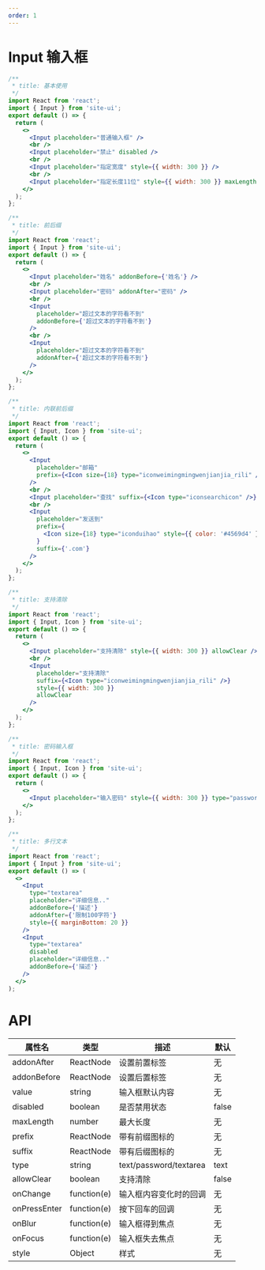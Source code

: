 ```yaml
---
order: 1
---
```


# Input 输入框

```jsx
/**
 * title: 基本使用
 */
import React from 'react';
import { Input } from 'site-ui';
export default () => {
  return (
    <>
      <Input placeholder="普通输入框" />
      <br />
      <Input placeholder="禁止" disabled />
      <br />
      <Input placeholder="指定宽度" style={{ width: 300 }} />
      <br />
      <Input placeholder="指定长度11位" style={{ width: 300 }} maxLength={11} />
    </>
  );
};
```

```jsx
/**
 * title: 前后缀
 */
import React from 'react';
import { Input } from 'site-ui';
export default () => {
  return (
    <>
      <Input placeholder="姓名" addonBefore={'姓名'} />
      <br />
      <Input placeholder="密码" addonAfter="密码" />
      <br />
      <Input
        placeholder="超过文本的字符看不到"
        addonBefore={'超过文本的字符看不到'}
      />
      <br />
      <Input
        placeholder="超过文本的字符看不到"
        addonAfter={'超过文本的字符看不到'}
      />
    </>
  );
};
```

```jsx
/**
 * title: 内联前后缀
 */
import React from 'react';
import { Input, Icon } from 'site-ui';
export default () => {
  return (
    <>
      <Input
        placeholder="邮箱"
        prefix={<Icon size={18} type="iconweimingmingwenjianjia_rili" />}
      />
      <br />
      <Input placeholder="查找" suffix={<Icon type="iconsearchicon" />} />
      <br />
      <Input
        placeholder="发送到"
        prefix={
          <Icon size={18} type="iconduihao" style={{ color: '#4569d4' }} />
        }
        suffix={'.com'}
      />
    </>
  );
};
```

```jsx
/**
 * title: 支持清除
 */
import React from 'react';
import { Input, Icon } from 'site-ui';
export default () => {
  return (
    <>
      <Input placeholder="支持清除" style={{ width: 300 }} allowClear />
      <br />
      <Input
        placeholder="支持清除"
        suffix={<Icon type="iconweimingmingwenjianjia_rili" />}
        style={{ width: 300 }}
        allowClear
      />
    </>
  );
};
```

```jsx
/**
 * title: 密码输入框
 */
import React from 'react';
import { Input, Icon } from 'site-ui';
export default () => {
  return (
    <>
      <Input placeholder="输入密码" style={{ width: 300 }} type="password" />
    </>
  );
};
```

```jsx
/**
 * title: 多行文本
 */
import React from 'react';
import { Input } from 'site-ui';
export default () => (
  <>
    <Input
      type="textarea"
      placeholder="详细信息.."
      addonBefore={'描述'}
      addonAfter={'限制100字符'}
      style={{ marginBottom: 20 }}
    />
    <Input
      type="textarea"
      disabled
      placeholder="详细信息.."
      addonBefore={'描述'}
    />
  </>
);
```

# API

| **属性名**   | **类型**    | **描述**               | **默认** |
| ------------ | ----------- | ---------------------- | -------- |
| addonAfter   | ReactNode   | 设置前置标签           | 无       |
| addonBefore  | ReactNode   | 设置后置标签           | 无       |
| value        | string      | 输入框默认内容         | 无       |
| disabled     | boolean     | 是否禁用状态           | false    |
| maxLength    | number      | 最大长度               | 无       |
| prefix       | ReactNode   | 带有前缀图标的         | 无       |
| suffix       | ReactNode   | 带有后缀图标的         | 无       |
| type         | string      | text/password/textarea | text     |
| allowClear   | boolean     | 支持清除               | false    |
| onChange     | function(e) | 输入框内容变化时的回调 | 无       |
| onPressEnter | function(e) | 按下回车的回调         | 无       |
| onBlur       | function(e) | 输入框得到焦点         | 无       |
| onFocus      | function(e) | 输入框失去焦点         | 无       |
| style        | Object      | 样式                   | 无       |
